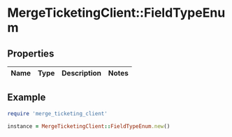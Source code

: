 # MergeTicketingClient::FieldTypeEnum

## Properties

| Name | Type | Description | Notes |
| ---- | ---- | ----------- | ----- |

## Example

```ruby
require 'merge_ticketing_client'

instance = MergeTicketingClient::FieldTypeEnum.new()
```

